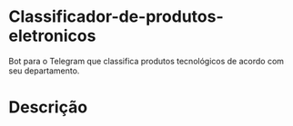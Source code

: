 # Classificador-de-produtos-eletronicos
Bot para o Telegram que classifica produtos tecnológicos de acordo com seu departamento.
#
# Descrição
